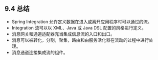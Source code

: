 ## 9.4 总结

- Spring Integration 允许定义数据在进入或离开应用程序时可以通过的流。
- Integration 流可以以 XML、Java 或 Java DSL 配置的风格进行定义。
- 消息网关和通道适配器充当集成信息流的入口和出口。
- 消息可以被转化，分割，聚集，路由和由服务活化器在流动的过程中进行处理。
- 消息通道连接集成流的组件。

